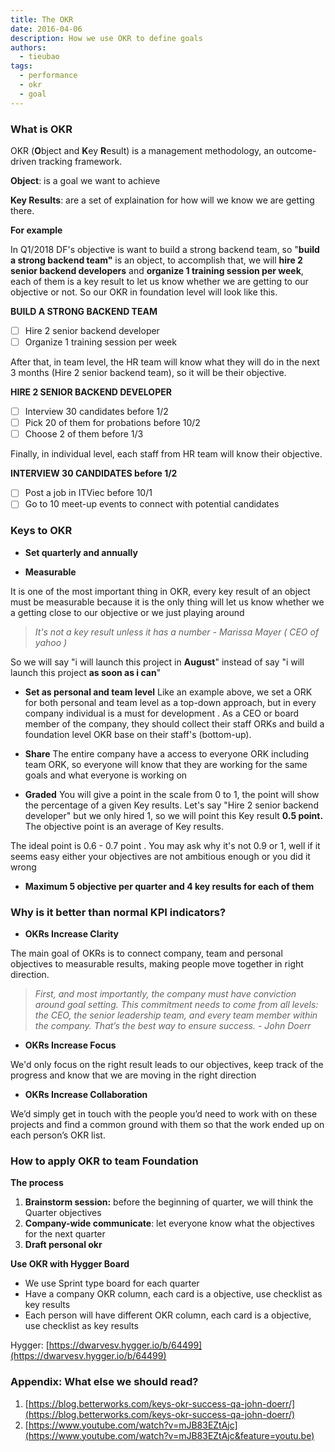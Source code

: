 ```yaml
---
title: The OKR
date: 2016-04-06
description: How we use OKR to define goals
authors:
  - tieubao
tags:
  - performance
  - okr
  - goal
---
```


### What is OKR

OKR (**O**bject and **K**ey **R**esult) is a management methodology, an outcome-driven tracking framework.

**Object**: is a goal we want to achieve

**Key Results**: are a set of explaination for how will we know we are getting there.

**For example**

In Q1/2018 DF's objective is want to build a strong backend team, so "**build a strong backend team"** is an object, to accomplish that, we will **hire 2 senior backend developers** and **organize 1 training session per week**, each of them is a key result to let us know whether we are getting to our objective or not. So our OKR in foundation level will look like this.

**BUILD A STRONG BACKEND TEAM**

- [ ] Hire 2 senior backend developer
- [ ] Organize 1 training session per week

After that, in team level, the HR team will know what they will do in the next 3 months (Hire 2 senior backend team), so it will be their objective.

**HIRE 2 SENIOR BACKEND DEVELOPER**

- [ ] Interview 30 candidates before 1/2
- [ ] Pick 20 of them for probations before 10/2
- [ ] Choose 2 of them before 1/3

Finally, in individual level, each staff from HR team will know their objective.

**INTERVIEW 30 CANDIDATES before 1/2**

- [ ] Post a job in ITViec before 10/1
- [ ] Go to 10 meet-up events to connect with potential candidates

### Keys to OKR

- **Set quarterly and annually**

- **Measurable**

It is one of the most important thing in OKR, every key result of an object must be measurable because it is the only thing will let us know whether we a getting close to our objective or we just playing around

> _It's not a key result unless it has a number - Marissa Mayer ( CEO of yahoo )_

So we will say "i will launch this project in **August**" instead of say "i will launch this project **as soon as i can**"

- **Set as personal and team level**
  Like an example above, we set a ORK for both personal and team level as a top-down approach, but in every company individual is a must for development . As a CEO or board member of the company, they should collect their staff ORKs and build a foundation level OKR base on their staff's (bottom-up).

- **Share**
  The entire company have a access to everyone ORK including team ORK, so everyone will know that they are working for the same goals and what everyone is working on

- **Graded**
  You will give a point in the scale from 0 to 1, the point will show the percentage of a given Key results. Let's say "Hire 2 senior backend developer" but we only hired 1, so we will point this Key result **0.5 point.** The objective point is an average of Key results.

The ideal point is 0.6 - 0.7 point . You may ask why it's not 0.9 or 1, well if it seems easy either your objectives are not ambitious enough or you did it wrong

- **Maximum 5 objective per quarter and 4 key results for each of them**

### Why is it better than normal KPI indicators?

- **OKRs Increase Clarity**

The main goal of OKRs is to connect company, team and personal objectives to measurable results, making people move together in right direction.

> _First, and most importantly, the company must have conviction around goal setting. This commitment needs to come from all levels: the CEO, the senior leadership team, and every team member within the company. That’s the best way to ensure success. - John Doerr_

- **OKRs Increase Focus**

We'd only focus on the right result leads to our objectives, keep track of the progress and know that we are moving in the right direction

- **OKRs Increase Collaboration**

We’d simply get in touch with the people you’d need to work with on these projects and find a common ground with them so that the work ended up on each person’s OKR list.

### How to apply OKR to team Foundation

**The process**

1. **Brainstorm session:** before the beginning of quarter, we will think the Quarter objectives
1. **Company-wide communicate**: let everyone know what the objectives for the next quarter
1. **Draft personal okr**

**Use OKR with Hygger Board**

- We use Sprint type board for each quarter
- Have a company OKR column, each card is a objective, use checklist as key results
- Each person will have different OKR column, each card is a objective, use checklist as key results

Hygger: [https://dwarvesv.hygger.io/b/64499](https://dwarvesv.hygger.io/b/64499)

### Appendix: What else we should read?

1. [https://blog.betterworks.com/keys-okr-success-qa-john-doerr/](https://blog.betterworks.com/keys-okr-success-qa-john-doerr/)
1. [https://www.youtube.com/watch?v=mJB83EZtAjc](https://www.youtube.com/watch?v=mJB83EZtAjc&feature=youtu.be)
